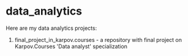 # data_analytics
Here are my data analytics projects:
  1. final_project_in_karpov.courses - a repository with final project on Karpov.Courses 'Data analyst' specialization
